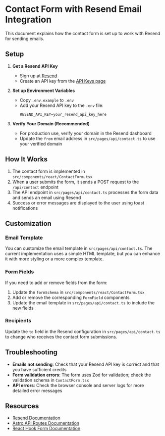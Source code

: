 # Contact Form with Resend Email Integration

This document explains how the contact form is set up to work with Resend for sending emails.

## Setup

1. **Get a Resend API Key**
   - Sign up at [Resend](https://resend.com)
   - Create an API key from the [API Keys page](https://resend.com/api-keys)

2. **Set up Environment Variables**
   - Copy `.env.example` to `.env`
   - Add your Resend API key to the `.env` file:
     ```
     RESEND_API_KEY=your_resend_api_key_here
     ```

3. **Verify Your Domain (Recommended)**
   - For production use, verify your domain in the Resend dashboard
   - Update the `from` email address in `src/pages/api/contact.ts` to use your verified domain

## How It Works

1. The contact form is implemented in `src/components/react/ContactForm.tsx`
2. When a user submits the form, it sends a POST request to the `/api/contact` endpoint
3. The API endpoint in `src/pages/api/contact.ts` processes the form data and sends an email using Resend
4. Success or error messages are displayed to the user using toast notifications

## Customization

### Email Template

You can customize the email template in `src/pages/api/contact.ts`. The current implementation uses a simple HTML template, but you can enhance it with more styling or a more complex template.

### Form Fields

If you need to add or remove fields from the form:

1. Update the `formSchema` in `src/components/react/ContactForm.tsx`
2. Add or remove the corresponding `FormField` components
3. Update the email template in `src/pages/api/contact.ts` to include the new fields

### Recipients

Update the `to` field in the Resend configuration in `src/pages/api/contact.ts` to change who receives the contact form submissions.

## Troubleshooting

- **Emails not sending**: Check that your Resend API key is correct and that you have sufficient credits
- **Form validation errors**: The form uses Zod for validation; check the validation schema in `ContactForm.tsx`
- **API errors**: Check the browser console and server logs for more detailed error messages

## Resources

- [Resend Documentation](https://resend.com/docs)
- [Astro API Routes Documentation](https://docs.astro.build/en/core-concepts/endpoints/)
- [React Hook Form Documentation](https://react-hook-form.com/) 